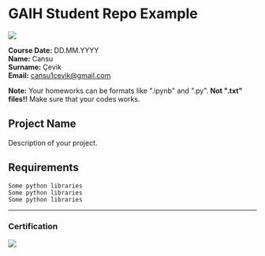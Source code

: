 # GAIH Student Repo Example
![](img/newlogo.png)

**Course Date:** DD.MM.YYYY  
**Name:** Cansu  
**Surname:** Çevik  
**Email:** cansu1cevik@gmail.com  

**Note:** Your homeworks can be formats like ".ipynb" and ".py". **Not ".txt" files!!** Make sure that your codes works.  

## Project Name
Description of your project.

## Requirements
```
Some python libraries
Some python libraries
Some python libraries
```
---

### Certification
![](img/TopLearnerCertificate.png)

